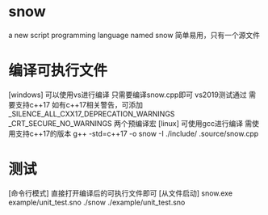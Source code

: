 # snow
a new script programming language named snow
简单易用，只有一个源文件

# 编译可执行文件
[windows]
可以使用vs进行编译
只需要编译snow.cpp即可
vs2019测试通过
需要支持c++17
如有c++17相关警告，可添加
_SILENCE_ALL_CXX17_DEPRECATION_WARNINGS
_CRT_SECURE_NO_WARNINGS
两个预编译宏
[linux]
可使用gcc进行编译
需使用支持c++17的版本
g++ -std=c++17 -o snow -I ./include/ .source/snow.cpp

# 测试
[命令行模式]
直接打开编译后的可执行文件即可
[从文件启动]
snow.exe example/unit_test.sno
./snow ./example/unit_test.sno

